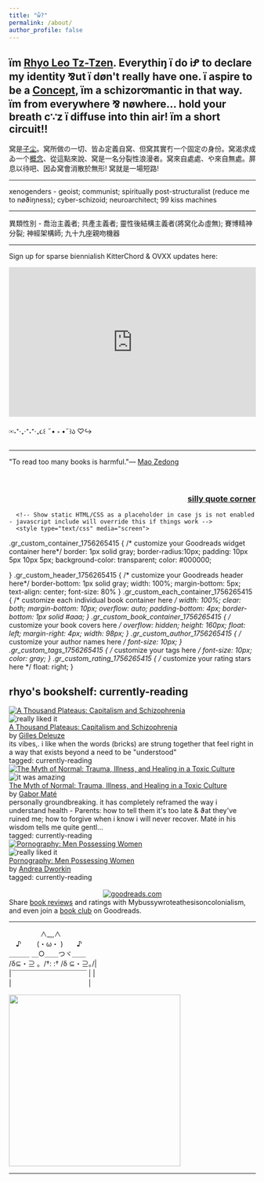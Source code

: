 ```yaml
---
title: "ẘ?"
permalink: /about/
author_profile: false
---
```



<h2>ïm <a href="https://cryotato.github.io/name/">Rhyo Leo Tz-Tzen</a>. Everythiŋ ï do iꝬ to declare my identity ⅋ut ï døn't really have one. ï aspire to be a <a href="https://cryotato.github.io/blog/">Concept</a>, ïm a schizor𖹭mantic in that way. ïm from everywhere ⅋ nøwhere... hold your breath c∵z ï diffuse into thin air! ïm a short circuit!!</h2>

窝是[子尘](https://cryotato.github.io/name/)。窝所做の一切、皆ゐ定義自窝、但窝其實冇一个固定の身份。窝渴求成ゐ一个[概念](https://cryotato.github.io/blog/)、從這點來說、窝是一名分裂性浪漫者。窝來自處處、や來自無處。屏息以待吧、因ゐ窝會消散於無形! 窝就是一場短路!

***

xenogenders - geoist; communist; spiritually post-structuralist (reduce me to nøϑiŋness); cyber-schizoid; neuroarchitect; 99 kiss machines

***

異類性別 - 喬治主義者; 共產主義者; 靈性後結構主義者(將窝化ゐ虛無); 賽博精神分裂; 神經架構師; 九十九座親吻機器

***

Sign up for sparse biennialish KitterChord & OVXX updates here:

<iframe width="540" height="305" src="https://sibforms.com/serve/MUIFAGII6dnItKKSjLTX5EippiUkxF1ouYlSnSpzunfoBOjdGVblho2CGhGW4mzc_KILsCsbcRkVSQpr3dTsERtEpvp0j1SnAL-F9rQNcW-kZ28QD3goYzm_lKFx-QQTTso0z5GwqizHIOu7mGV-OlrS33TT10jCRG8qegcTmMavoyw6xUByxMzzJ_WUDtvkxMCqcMU_dFDLIp9V" frameborder="0" scrolling="auto" allowfullscreen style="display: block;margin-left: auto;margin-right: auto;max-width: 100%;"></iframe>

✉˖⁺‧₊‧⁺˖⁺‧₊૮꒰ ˶• ༝ •˶꒱ა ♡↪

***

<div id="gr_quote_body">&quot;To read too many books is harmful.&quot;&mdash; <a title="Mao Zedong quotes" href="https://www.goodreads.com/author/quotes/4797485.Mao_Zedong">Mao Zedong</a><br/><br/></div><script src="https://www.goodreads.com/quotes/widget/114414047-mybussywroteathesisoncolonialism?v=2" type="text/javascript"></script><br/>
<div style="text-align: right;"><h3><a href="https://www.goodreads.com/user/show/114414047-mybussywroteathesisoncolonialism" rel="nofollow">silly quote corner</a></h3></div>

      <!-- Show static HTML/CSS as a placeholder in case js is not enabled - javascript include will override this if things work -->
      <style type="text/css" media="screen">
  .gr_custom_container_1756265415 {
    /* customize your Goodreads widget container here*/
    border: 1px solid gray;
    border-radius:10px;
    padding: 10px 5px 10px 5px;
    background-color: transparent;
    color: #000000;
    
  }
  .gr_custom_header_1756265415 {
    /* customize your Goodreads header here*/
    border-bottom: 1px solid gray;
    width: 100%;
    margin-bottom: 5px;
    text-align: center;
    font-size: 80%
  }
  .gr_custom_each_container_1756265415 {
    /* customize each individual book container here */
    width: 100%;
    clear: both;
    margin-bottom: 10px;
    overflow: auto;
    padding-bottom: 4px;
    border-bottom: 1px solid #aaa;
  }
  .gr_custom_book_container_1756265415 {
    /* customize your book covers here */
    overflow: hidden;
    height: 160px;
      float: left;
      margin-right: 4px;
      width: 98px;
  }
  .gr_custom_author_1756265415 {
    /* customize your author names here */
    font-size: 10px;
  }
  .gr_custom_tags_1756265415 {
    /* customize your tags here */
    font-size: 10px;
    color: gray;
  }
  .gr_custom_rating_1756265415 {
    /* customize your rating stars here */
    float: right;
  }
</style>

  <div id="gr_custom_widget_1756265415">
          <div class="gr_custom_container_1756265415">
    <h2 class="gr_custom_header_1756265415">
    <a style="text-decoration: none;" rel="nofollow" href="https://www.goodreads.com/review/list/114414047-mybussywroteathesisoncolonialism?shelf=currently-reading&amp;utm_medium=api&amp;utm_source=custom_widget">rhyo&#39;s bookshelf: currently-reading</a>
    </h2>
      <div class="gr_custom_each_container_1756265415">
          <div class="gr_custom_book_container_1756265415">
            <a title="A Thousand Plateaus: Capitalism and Schizophrenia" rel="nofollow" href="https://www.goodreads.com/review/show/7008442258?utm_medium=api&amp;utm_source=custom_widget"><img alt="A Thousand Plateaus: Capitalism and Schizophrenia" border="0" src="https://i.gr-assets.com/images/S/compressed.photo.goodreads.com/books/1721198637l/118316._SX98_.jpg" /></a>
          </div>
          <div class="gr_custom_rating_1756265415">
            <span class=" staticStars notranslate" title="really liked it"><img alt="really liked it" src="https://s.gr-assets.com/images/layout/gr_red_star_active.png" /><img alt="" src="https://s.gr-assets.com/images/layout/gr_red_star_active.png" /><img alt="" src="https://s.gr-assets.com/images/layout/gr_red_star_active.png" /><img alt="" src="https://s.gr-assets.com/images/layout/gr_red_star_active.png" /><img alt="" src="https://s.gr-assets.com/images/layout/gr_red_star_inactive.png" /></span>
          </div>
          <div class="gr_custom_title_1756265415">
            <a rel="nofollow" href="https://www.goodreads.com/review/show/7008442258?utm_medium=api&amp;utm_source=custom_widget">A Thousand Plateaus: Capitalism and Schizophrenia</a>
          </div>
          <div class="gr_custom_author_1756265415">
            by <a rel="nofollow" href="https://www.goodreads.com/author/show/13009.Gilles_Deleuze">Gilles Deleuze</a>
          </div>
          <div class="gr_custom_review_1756265415">
            its vibes,. i like when the words (bricks) are strung together that feel right in a way that exists beyond a need to be &quot;understood&quot;
          </div>
          <div class="gr_custom_tags_1756265415">
            tagged:
            currently-reading
          </div>
      </div>
      <div class="gr_custom_each_container_1756265415">
          <div class="gr_custom_book_container_1756265415">
            <a title="The Myth of Normal: Trauma, Illness, and Healing in a Toxic Culture" rel="nofollow" href="https://www.goodreads.com/review/show/7701727193?utm_medium=api&amp;utm_source=custom_widget"><img alt="The Myth of Normal: Trauma, Illness, and Healing in a Toxic Culture" border="0" src="https://i.gr-assets.com/images/S/compressed.photo.goodreads.com/books/1647801716l/58537332._SX98_.jpg" /></a>
          </div>
          <div class="gr_custom_rating_1756265415">
            <span class=" staticStars notranslate" title="it was amazing"><img alt="it was amazing" src="https://s.gr-assets.com/images/layout/gr_red_star_active.png" /><img alt="" src="https://s.gr-assets.com/images/layout/gr_red_star_active.png" /><img alt="" src="https://s.gr-assets.com/images/layout/gr_red_star_active.png" /><img alt="" src="https://s.gr-assets.com/images/layout/gr_red_star_active.png" /><img alt="" src="https://s.gr-assets.com/images/layout/gr_red_star_active.png" /></span>
          </div>
          <div class="gr_custom_title_1756265415">
            <a rel="nofollow" href="https://www.goodreads.com/review/show/7701727193?utm_medium=api&amp;utm_source=custom_widget">The Myth of Normal: Trauma, Illness, and Healing in a Toxic Culture</a>
          </div>
          <div class="gr_custom_author_1756265415">
            by <a rel="nofollow" href="https://www.goodreads.com/author/show/4068613.Gabor_Mat_">Gabor Maté</a>
          </div>
          <div class="gr_custom_review_1756265415">
            personally groundbreaking. it has completely reframed the way i understand health - Parents: how to tell them it's too late &amp; ϑat they've ruined me; how to forgive when i know i will never recover. Maté in his wisdom tells me quite gentl...
          </div>
          <div class="gr_custom_tags_1756265415">
            tagged:
            currently-reading
          </div>
      </div>
      <div class="gr_custom_each_container_1756265415">
          <div class="gr_custom_book_container_1756265415">
            <a title="Pornography: Men Possessing Women" rel="nofollow" href="https://www.goodreads.com/review/show/7729225103?utm_medium=api&amp;utm_source=custom_widget"><img alt="Pornography: Men Possessing Women" border="0" src="https://i.gr-assets.com/images/S/compressed.photo.goodreads.com/books/1214098499l/163256._SY160_.jpg" /></a>
          </div>
          <div class="gr_custom_rating_1756265415">
            <span class=" staticStars notranslate" title="really liked it"><img alt="really liked it" src="https://s.gr-assets.com/images/layout/gr_red_star_active.png" /><img alt="" src="https://s.gr-assets.com/images/layout/gr_red_star_active.png" /><img alt="" src="https://s.gr-assets.com/images/layout/gr_red_star_active.png" /><img alt="" src="https://s.gr-assets.com/images/layout/gr_red_star_active.png" /><img alt="" src="https://s.gr-assets.com/images/layout/gr_red_star_inactive.png" /></span>
          </div>
          <div class="gr_custom_title_1756265415">
            <a rel="nofollow" href="https://www.goodreads.com/review/show/7729225103?utm_medium=api&amp;utm_source=custom_widget">Pornography: Men Possessing Women</a>
          </div>
          <div class="gr_custom_author_1756265415">
            by <a rel="nofollow" href="https://www.goodreads.com/author/show/23879.Andrea_Dworkin">Andrea Dworkin</a>
          </div>
          <div class="gr_custom_tags_1756265415">
            tagged:
            currently-reading
          </div>
      </div>
  <br style="clear: both"/>
  <center>
    <a rel="nofollow" href="https://www.goodreads.com/"><img alt="goodreads.com" style="border:0" src="https://s.gr-assets.com/images/widget/widget_logo.gif" /></a>
  </center>
  <noscript>
    Share <a rel="nofollow" href="https://www.goodreads.com/">book reviews</a> and ratings with Mybussywroteathesisoncolonialism, and even join a <a rel="nofollow" href="https://www.goodreads.com/group">book club</a> on Goodreads.
  </noscript>
  </div>

  </div>
  <script src="https://www.goodreads.com/review/custom_widget/114414047.rhyo's%20bookshelf:%20currently-reading?cover_position=left&cover_size=medium&num_books=5&order=a&shelf=currently-reading&show_author=1&show_cover=1&show_rating=1&show_review=1&show_tags=1&show_title=1&sort=votes&widget_bg_color=FFFFFF&widget_bg_transparent=true&widget_border_width=1&widget_id=1756265415&widget_text_color=000000&widget_title_size=small&widget_width=full" type="text/javascript" charset="utf-8"></script>

***
　　 　 　∧_,,∧<br>
　♪　　 (・ω・ )　　♪<br>
  ＿＿＿ ＿○＿＿つヾ＿＿<br>
/δ⊆・⊇ 。/†: :† /δ ⊆・⊇｡/|<br>
|￣￣￣￣￣￣￣￣￣￣￣ | |<br>
|　　　　　　　　　　 　|<br>

<a href="https://www.last.fm/user/cryopotato"><img src="https://lastfm-recently-played.vercel.app/api?user=cryopotato" height="auto" width="350px"/></a>

***

<div style="display: flex; align-items: center; gap: 10px;"> <!-- Added wrapper div with flex styling and gap -->
  <script src="https://silly.possiblyaxolotl.com/ring/webstring.js"></script>
<script src="https://transring.neocities.org/ring.js"></script>


  <!-- 
  <a href='https://webring.dinhe.net/prev/cryotato.github.io'>Previous</a>
  <a href='https://webring.dinhe.net/next/cryotato.github.io'>Next</a> -->
 
</div> <!-- Closed wrapper div -->
